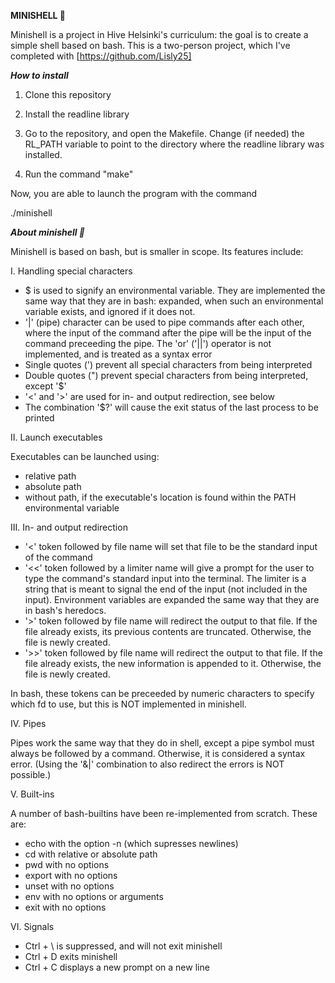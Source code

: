 **MINISHELL 🐢**

Minishell is a project in Hive Helsinki's curriculum: the goal is to create a simple shell based on bash.
This is a two-person project, which I've completed with [https://github.com/Lisly25]

***How to install***

1. Clone this repository

2. Install the readline library

3. Go to the repository, and open the Makefile. Change (if needed) the RL_PATH variable to point to the directory where the readline library was installed.

4. Run the command "make"

Now, you are able to launch the program with the command

  ./minishell

***About minishell 🐢***

Minishell is based on bash, but is smaller in scope. Its features include:

I. Handling special characters

- $ is used to signify an environmental variable. They are implemented the same way that they are in bash: expanded, when such an environmental variable exists, and ignored if it does not.
- '|' (pipe) character can be used to pipe commands after each other, where the input of the command after the pipe will be the input of the command preceeding the pipe. The 'or' ('||') operator is not implemented, and is treated as a syntax error
- Single quotes (') prevent all special characters from being interpreted
- Double quotes (") prevent special characters from being interpreted, except '$'
- '<' and '>' are used for in- and output redirection, see below
- The combination '$?' will cause the exit status of the last process to be printed

II. Launch executables

Executables can be launched using:

- relative path
- absolute path
- without path, if the executable's location is found within the PATH environmental variable

III. In- and output redirection

- '<' token followed by file name will set that file to be the standard input of the command
- '<<' token followed by a limiter name will give a prompt for the user to type the command's standard input into the terminal. The limiter is a string that is meant to signal the end of the input (not included in the input). Environment variables are expanded the same way that they are in bash's heredocs.
- '>' token followed by file name will redirect the output to that file. If the file already exists, its previous contents are truncated. Otherwise, the file is newly created.
- '>>' token followed by file name will redirect the output to that file. If the file already exists, the new information is appended to it. Otherwise, the file is newly created.

In bash, these tokens can be preceeded by numeric characters to specify which fd to use, but this is NOT implemented in minishell.

IV. Pipes

Pipes work the same way that they do in shell, except a pipe symbol must always be followed by a command. Otherwise, it is considered a syntax error. (Using the '&|' combination to also redirect the errors is NOT possible.)

V. Built-ins

A number of bash-builtins have been re-implemented from scratch. These are:

- echo with the option -n (which supresses newlines)
- cd with relative or absolute path
- pwd with no options
- export with no options
- unset with no options
- env with no options or arguments
- exit with no options

VI. Signals

- Ctrl + \ is suppressed, and will not exit minishell
- Ctrl + D exits minishell
- Ctrl + C displays a new prompt on a new line
